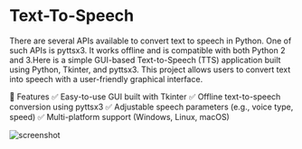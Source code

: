 # Text-To-Speech
There are several APIs available to convert text to speech in Python. One of such APIs is pyttsx3.  It works offline and is compatible with both Python 2 and 3.Here is a simple GUI-based Text-to-Speech (TTS) application built using Python, Tkinter, and pyttsx3. This project allows users to convert text into speech with a user-friendly graphical interface.

🚀 Features
✅ Easy-to-use GUI built with Tkinter
✅ Offline text-to-speech conversion using pyttsx3
✅ Adjustable speech parameters (e.g., voice type, speed)
✅ Multi-platform support (Windows, Linux, macOS)


![screenshot](https://github.com/user-attachments/assets/812e1b39-c161-4a96-bbe0-48b54df16750)
